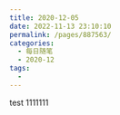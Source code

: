 ```yaml
---
title: 2020-12-05
date: 2022-11-13 23:10:10
permalink: /pages/887563/
categories:
  - 每日随笔
  - 2020-12
tags:
  - 
---
```

test 1111111